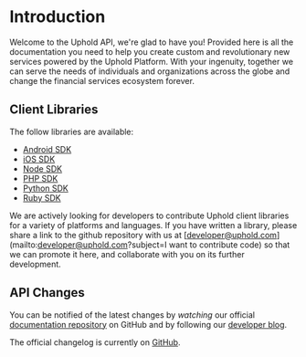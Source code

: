 # Introduction
Welcome to the Uphold API, we're glad to have you! Provided here is all the documentation you need to help you create custom and revolutionary new services powered by the Uphold Platform. With your ingenuity, together we can serve the needs of individuals and organizations across the globe and change the financial services ecosystem forever.

## Client Libraries
The follow libraries are available:

- [Android SDK](https://github.com/uphold/uphold-sdk-android)
- [iOS SDK](https://github.com/uphold/uphold-sdk-ios)
- [Node SDK](https://github.com/DanWebb/uphold-sdk-node)
- [PHP SDK](https://github.com/seegno/uphold-sdk-php)
- [Python SDK](https://github.com/byrnereese/uphold-sdk-python)
- [Ruby SDK](https://github.com/subvisual/uphold-sdk-ruby)

We are actively looking for developers to contribute Uphold client libraries for a variety of platforms and languages. If you have written a library, please share a link to the github repository with us at [developer@uphold.com](mailto:developer@uphold.com?subject=I want to contribute code) so that we can promote it here, and collaborate with you on its further development.

## API Changes
You can be notified of the latest changes by _watching_ our official [documentation repository](https://github.com/uphold/docs/) on GitHub and by following our [developer blog](https://uphold.com/en/developer/blog).

The official changelog is currently on [GitHub](https://github.com/uphold/docs/releases).
